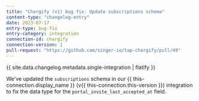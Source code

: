 ```yaml
---
title: "Chargify (v1) bug fix: Update subscriptions schema"
content-type: "changelog-entry"
date: 2023-07-17
entry-type: bug-fix
entry-category: integration
connection-id: chargify
connection-version: 1
pull-request: "https://github.com/singer-io/tap-chargify/pull/49"
---
```

{{ site.data.changelog.metadata.single-integration | flatify }}

We've updated the `subscriptions` schema in our {{ this-connection.display_name }} (v{{ this-connection.this-version }}) integration to fix the data type for the `portal_invite_last_accepted_at` field. 